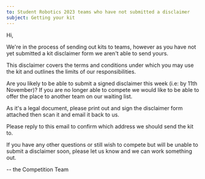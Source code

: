 ```yaml
---
to: Student Robotics 2023 teams who have not submitted a disclaimer
subject: Getting your kit
---
```


Hi,

We're in the process of sending out kits to teams, however as you have not yet
submitted a kit disclaimer form we aren't able to send yours.

This disclaimer covers the terms and conditions under which you may use the kit
and outlines the limits of our responsibilities.

Are you likely to be able to submit a signed disclaimer this week (i.e: by 11th
November)? If you are no longer able to compete we would like to be able to
offer the place to another team on our waiting list.

As it's a legal document, please print out and sign the disclaimer form
attached then scan it and email it back to us.

Please reply to this email to confirm which address we should send the kit to.

If you have any other questions or still wish to compete but will be unable to
submit a disclaimer soon, please let us know and we can work something out.

-- the Competition Team

